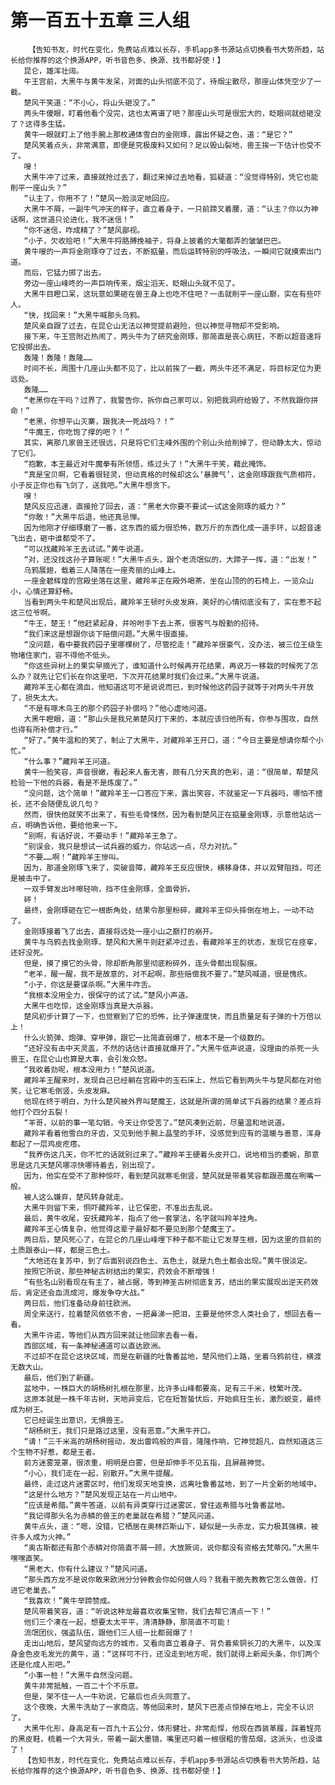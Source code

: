 # 第一百五十五章 三人组
        【告知书友，时代在变化，免费站点难以长存，手机app多书源站点切换看书大势所趋，站长给你推荐的这个换源APP，听书音色多、换源、找书都好使！】
       昆仑，雄浑壮阔。
       牛王宫前，大黑牛与黄牛发呆，对面的山头彻底不见了，待烟尘散尽，那座山体凭空少了一截。
       楚风干笑道：“不小心，将山头砸没了。”
       两头牛傻眼，盯着他看个没完，这也太离谱了吧？那座山头可是很宏大的，眨眼间就给砸没了？这得多生猛。
       黄牛一眼就盯上了他手腕上那枚通体雪白的金刚琢，露出怀疑之色，道：“是它？”
       楚风笑着点头，非常满意，即便是究极废料又如何？足以毁山裂地，兽王挨一下估计也受不了。
       嗖！
       大黑牛冲了过来，直接就抢过去了，翻过来掉过去地看，狐疑道：“没觉得特别，凭它也能削平一座山头？”
       “认主了，你用不了！”楚风一脸淡定地回应。
       大黑牛不屑，一副牛气冲天的样子，直立着身子，一只前蹄叉着腰，道：“认主？你以为神话啊，这世道只论进化，我不迷信！”
       “你不迷信，咋成精了？”楚风鄙视。
       “小子，欠收拾吧！”大黑牛捋胳膊挽袖子，将身上披着的大氅都弄的皱皱巴巴。
       黄牛嗖的一声将金刚琢夺了过去，不断掂量，而后运转特别的呼吸法，一瞬间它就摸索出门道。
       而后，它猛力掷了出去。
       旁边一座山峰咚的一声巨响传来，烟尘滔天，眨眼山头就不见了。
       大黑牛目瞪口呆，这玩意如果砸在兽王身上也吃不住吧？一击就削平一座山巅，实在有些吓人。
       “快，找回来！”大黑牛喊那头乌鸦。
       楚风亲自跟了过去，在昆仑山无法以神觉提前避险，但以神觉寻物却不受影响。
       接下来，牛王宫附近热闹了，两头牛为了研究金刚琢，那简直是丧心病狂，不断以超音速将它投掷出去。
       轰隆！轰隆！轰隆……
       时间不长，周围十几座山头都不见了，比以前挨了一截，两头牛还不满足，将目标定位为更远处。
       轰隆……
       “老黑你在干吗？过界了，我警告你，拆你自己家可以，别把我洞府给毁了，不然我跟你拼命！”
       “老黑，你想平山灭寨，跟我决一死战吗？！”
       “牛魔王，你吃饱了撑的吧？！”
       其实，离那几家兽王还很远，只是将它们主峰外围的个别山头给削掉了，但动静太大，惊动了它们。
       “抱歉，本王最近对牛魔拳有所领悟，练过头了！”大黑牛干笑，藉此掩饰。
       “真是宝贝啊，它看着很轻灵，但动真格的时候却这么‘暴脾气’，这金刚琢跟我气质相符，小子反正你也有飞剑了，送我吧。”大黑牛想贪下。
       嗖！
       楚风反应迅速，直接抢了回去，道：“黑老大你要不要试一试这金刚琢的威力？”
       “你敢！”大黑牛后退，他还真忌惮。
       因为他刚才仔细琢磨了一番，这东西的威力很恐怖，数万斤的东西化成一道手环，以超音速飞出去，砸中谁都受不了。
       “可以找藏羚羊王去试试。”黄牛说道。
       “对，还没找这孙子算账呢！”大黑牛点头，跟个老流氓似的，大蹄子一挥，道：“出发！”
       乌鸦展翅，载着三人降落在一座秀丽的山峰上。
       一座金碧辉煌的宫殿坐落在这里，藏羚羊正在殿外喝茶，坐在山顶的的石椅上，一览众山小，心情还算舒畅。
       当看到两头牛和楚风出现后，藏羚羊王顿时头皮发麻，美好的心情彻底没有了，实在惹不起这三位爷啊。
       “牛王，楚王！”他赶紧起身，并吩咐手下去上茶，很客气与殷勤的招待。
       “我们来这是想跟你谈下赔偿问题。”大黑牛很直接。
       “没问题，看中要我药园子里哪棵树了，尽管挖走！”藏羚羊很豪气，没办法，被三位王级生物堵住家门，容不得他不低头。
       “你这些异树上的果实早摘光了，谁知道什么时候再开花结果，再说万一移栽的时候死了怎么办？就先让它们长在你这里吧，下次开花结果时我们会过来。”大黑牛说道。
       藏羚羊王心都在滴血，他知道这可不是说说而已，到时候他这药园子就等于对两头牛开放了，损失太大。
       “不是有啄木鸟王的那个药园子补偿吗？”他心虚地问道。
       大黑牛瞪眼，道：“那山头是我兄弟楚风打下来的，本就应该归他所有，你参与围攻，自然也得有所补偿才行。”
       “好了。”黄牛温和的笑了，制止了大黑牛，对藏羚羊王开口，道：“今日主要是想请你帮个小忙。”
       “什么事？”藏羚羊王问道。
       黄牛一脸笑容，声音很嫩，看起来人畜无害，颇有几分天真的色彩，道：“很简单，帮楚风检验一下他的兵器，看是不是炼废了。”
       “没问题，这个简单！”藏羚羊王一口答应下来，露出笑容，不就鉴定一下兵器吗，哪怕不擅长，还不会随便乱说几句？
       然而，很快他就笑不出来了，有些毛骨悚然，因为看到楚风正在掂量金刚琢，示意他站远一点，明确告诉他，要给他来一下。
       “别啊，有话好说，不要动手！”藏羚羊王急了。
       “别误会，我只是想试一试兵器的威力，你站远一点，尽力对抗。”
       “不要……啊！”藏羚羊王惨叫。
       因为，那道金刚琢飞来了，突破音障，藏羚羊王反应很快，横移身体，并以双臂阻挡，可还是被击中了。
       一双手臂发出咔嚓轻响，挡不住金刚琢，全面骨折。
       砰！
       最终，金刚琢砸在它一根断角处，结果令那里粉碎，藏羚羊王仰头摔倒在地上，一动不动了。
       金刚琢接着飞了出去，直接将远处一座小山之巅打的崩开。
       黄牛与乌鸦去找金刚琢，楚风和大黑牛则赶紧冲过去，看藏羚羊王的状态，发现它在痉挛，还好没死。
       但是，摸了摸它的头骨，除却断角那里彻底粉碎外，连头骨都出现裂痕。
       “老羊，醒一醒，我不是故意的，对不起啊，那些赔偿我不要了。”楚风喊道，很是愧疚。
       “小子，你这是要谋杀啊。”大黑牛咋舌。
       “我根本没用全力，很保守的试了试。”楚风小声道。
       大黑牛也吃惊，这金刚琢当真是大杀器。
       楚风初步计算了一下，也觉察到了它的恐怖，比子弹速度快，而且质量足有子弹的十万倍以上！
       什么火箭弹、炮弹、穿甲弹，跟它一比简直弱爆了，根本不是一个级数的。
       “还好没有击中天灵盖，不然的话估计直接就爆开了。”大黑牛低声说道，没理由的杀死一头兽王，在昆仑山也算是大事，会引发众怒。
       “我收着劲呢，根本没用力！”楚风说道。
       藏羚羊王醒来时，发现自己已经躺在宫殿中的玉石床上，然后它看到两头牛与楚风都在对他笑，让它寒毛倒竖，头皮发麻。
       他现在终于明白，为什么楚风被外界叫楚魔王，这就是所谓的简单试下兵器的结果？差点将他打个四分五裂！
       “羊哥，以前的事一笔勾销，今天让你受苦了。”楚风凑到近前，尽量温和地说道。
       藏羚羊看着他雪白的牙齿，又见到他手腕上晶莹的手环，没感觉到应有的温暖与善意，浑身都起了一层鸡皮疙瘩。
       “我养伤这几天，你不忙的话就别过来了。”藏羚羊王硬着头皮开口，说地相当的委婉，那意思是这几天楚风哪凉快哪待着去，别出现了。
       因为，他实在受不了那种惊吓，看到楚风就寒毛倒竖，楚风就是带着笑容都跟恶魔在咧嘴一般。
       被人这么嫌弃，楚风转身就走。
       大黑牛则留下来，恫吓藏羚羊，让它保密，不准出去乱说。
       最后，黄牛收尾，安抚藏羚羊，指点了他一套掌法，名字就叫羚羊挂角。
       藏羚羊王心情复杂，他觉得这辈子最好都不要见到那个楚魔王了。
       两日后，楚风死心了，在昆仑的几座山峰埋下种子都不能让它发芽生根，因为这里的目前的土质跟泰山一样，都是三色土。
       “大地还在复苏中，到了后面别说四色土、五色土，就是九色土都会出现。”黄牛很淡定。
       按照它所说，那些神秘古树结出的果实，药效会不断增强！
       “有些名山别看现在有主了，被占据，等到神圣古树彻底复苏，结出的果实展现出逆天药效后，肯定还会血流成河，爆发争夺大战。”
       两日后，他们准备动身前往欧洲。
       周全来送行，拉着楚风依依不舍，一把鼻涕一把泪，主要是他怀念人类社会了，想回去看一看。
       大黑牛许诺，等他们从西方回来就让他回家去看一看。
       西部区域，有一条神秘通道可以直达欧洲。
       不过却不在昆仑这块区域，而是在新疆的吐鲁番盆地，楚风他们上路，坐着乌鸦前往，横渡无数大山。
       最后，他们到了新疆。
       盆地中，一株巨大的胡杨树扎根在那里，比许多山峰都要高，足有三千米，枝繁叶茂。
       这原本就是一株千年古树，天地异变后，它在短暂蛰伏后，开始疯狂生长，激烈蜕变，最终成为树王。
       它已经诞生出意识，无惧兽王。
       “胡杨树王，我们只是路过这里，没有恶意。”大黑牛开口。
       “请！”三千米高的胡杨树摇动，发出雷鸣般的声音，隆隆作响，它神觉超凡，自然知道这三个生物不好惹，都是王者。
       前方迷雾笼罩，很浓重，明明是白雾，但是却伸手不见五指，且屏蔽神觉。
       “小心，我们走在一起，别散开。”大黑牛提醒。
       最终，走过这片迷雾区时，他们发现天地变换，远离吐鲁番盆地，到了一片全新的地域中。
       “这是什么地方？”楚风发现正站在一片山地中。
       “应该是希腊。”黄牛答道，以前有异类穿行过迷雾区，曾往返希腊与吐鲁番盆地。
       “我记得那头名为赤鳞的兽王的老巢就在希腊？”楚风问道。
       黄牛点头，道：“嗯，没错，它栖居在奥林匹斯山下，疑似是一头赤龙，实力极其强横，被许多人成为火神。”
       “奥古斯都还有那个赤鳞对你简直不屑一顾，大放厥词，说你都没有资格去梵蒂冈。”大黑牛嘿嘿直笑。
       “黑老大，你有什么建议？”楚风问道。
       “那头西方龙不是说你敢来欧洲分分钟教会你如何做人吗？我看干脆先教教它怎么做兽，打进它老巢去。”
       “我喜欢！”黄牛举蹄赞成。
       楚风带着笑容，道：“听说这种龙最喜欢收集宝物，我们去帮它清点一下！”
       他们三个凑在一起，想要太太平平，清清静静，那简直不可能！
       流氓团伙，强盗队伍，跟他们三人组一比都弱爆了！
       走出山地后，楚风望向远方的城市，又看向直立着身子、背负着紫铜长刀的大黑牛，以及浑身金色皮毛发光的黄牛，道：“这样可不行，还没走到地方呢，我们就得上新闻头条，你们两个还是化成人形吧。”
       “小事一桩！”大黑牛自然没问题。
       黄牛非常抵触，一百二十个不乐意。
       但是，架不住一人一牛劝说，它最后也点头同意了。
       这个夜晚，大黑牛洗劫了一家商店，等他回来时，楚风下巴差点惊掉在地上，完全不认识了。
       大黑牛化形，身高足有一百九十五公分，体形健壮，非常彪悍，他现在西装革履，踩着锃亮的黑皮鞋，梳着一个大背头，带着一副大墨镜，嘴里还叼着一根很粗的雪茄烟，这派头，也没谁了！
       【告知书友，时代在变化，免费站点难以长存，手机app多书源站点切换看书大势所趋，站长给你推荐的这个换源APP，听书音色多、换源、找书都好使！】